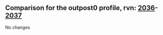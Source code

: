 ## Comparison for the outpost0 profile, rvn: [2036](https://github.com/PRO100KatYT/FortniteProfileRevisions/tree/main/profiles/outpost0/2036%20outpost0.json)-[2037](https://github.com/PRO100KatYT/FortniteProfileRevisions/tree/main/profiles/outpost0/2037%20outpost0.json)

No changes
